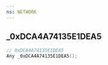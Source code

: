 ```yaml
---
ns: NETWORK
---
```

## _0xDCA4A74135E1DEA5

```c
// 0xDCA4A74135E1DEA5
Any _0xDCA4A74135E1DEA5();
```

